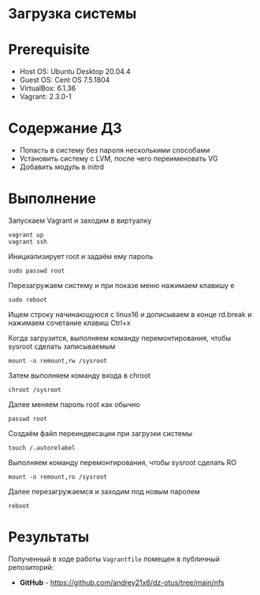 # Загрузка системы

# **Prerequisite**
- Host OS: Ubuntu Desktop 20.04.4
- Guest OS: Cent OS 7.5.1804
- VirtualBox: 6.1.36
- Vagrant: 2.3.0-1

# **Содержание ДЗ**

* Попасть в систему без пароля несколькими способами
* Установить систему с LVM, после чего переименовать VG
* Добавить модуль в initrd


# **Выполнение**


Запускаем Vagrant и заходим в виртуалку
```
vagrant up
vagrant ssh
```

Инициализирует root и задаём ему пароль
```
sudo passwd root
```

Перезагружаем систему и при показе меню нажимаем клавишу е
```
sudo reboot
```

Ищем строку начинающуюся с linux16 и дописываем в конце rd.break и нажимаем сочетание клавиш Сtrl+x

Когда загрузится, выполняем команду перемонтирования, чтобы sysroot сделать записываемым
```
mount -o remount,rw /sysroot
```

Затем выполняем команду входа в chroot
```
chroot /sysroot
```

Далее меняем пароль root как обычно
```
passwd root
```

Создаём файл переиндексации при загрузки системы
```
touch /.autorelabel
```

Выполняем команду перемонтирования, чтобы sysroot сделать RO
```
mount -o remount,ro /sysroot
```

Далее перезагружаемся и заходим под новым паролем
```
reboot
```













# **Результаты**

Полученный в ходе работы `Vagrantfile` помещен в публичный репозиторий:
- **GitHub** - https://github.com/andrey21x6/dz-otus/tree/main/nfs

